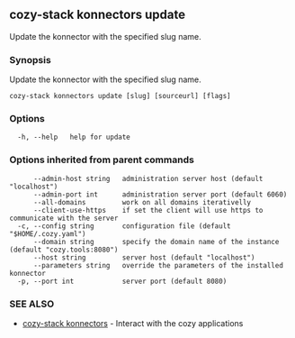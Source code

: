 ## cozy-stack konnectors update

Update the konnector with the specified slug name.

### Synopsis

Update the konnector with the specified slug name.

```
cozy-stack konnectors update [slug] [sourceurl] [flags]
```

### Options

```
  -h, --help   help for update
```

### Options inherited from parent commands

```
      --admin-host string   administration server host (default "localhost")
      --admin-port int      administration server port (default 6060)
      --all-domains         work on all domains iterativelly
      --client-use-https    if set the client will use https to communicate with the server
  -c, --config string       configuration file (default "$HOME/.cozy.yaml")
      --domain string       specify the domain name of the instance (default "cozy.tools:8080")
      --host string         server host (default "localhost")
      --parameters string   override the parameters of the installed konnector
  -p, --port int            server port (default 8080)
```

### SEE ALSO

* [cozy-stack konnectors](cozy-stack_konnectors.md)	 - Interact with the cozy applications

